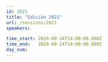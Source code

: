 ```yaml
---
id: 2021
title: "Edición 2021"
url: /sessions/2021
speakers:

time_start: 2020-08-24T14:00:00.000Z
time_end:   2020-08-24T14:00:00.000Z
day_num: 
---
```


